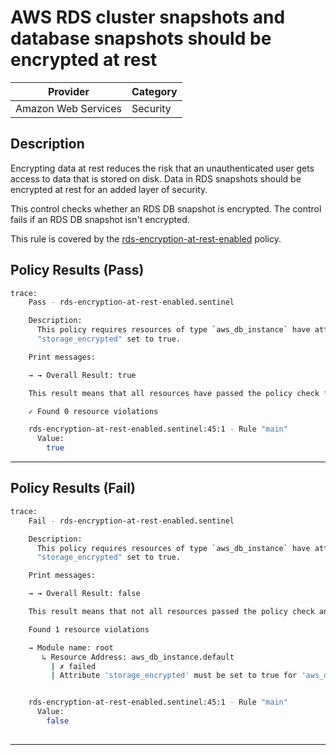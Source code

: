 # AWS RDS cluster snapshots and database snapshots should be encrypted at rest

| Provider            | Category     |
|---------------------|--------------|
| Amazon Web Services | Security     |

## Description

Encrypting data at rest reduces the risk that an unauthenticated user gets access to data that is stored on disk.
Data in RDS snapshots should be encrypted at rest for an added layer of security.

This control checks whether an RDS DB snapshot is encrypted. The control fails if an RDS DB snapshot isn't encrypted.

This rule is covered by the [rds-encryption-at-rest-enabled](../../policies/rds-encryption-at-rest-enabled.sentinel) policy.

## Policy Results (Pass)
```bash
trace:
    Pass - rds-encryption-at-rest-enabled.sentinel

    Description:
      This policy requires resources of type `aws_db_instance` have attribute
      "storage_encrypted" set to true.

    Print messages:

    → → Overall Result: true

    This result means that all resources have passed the policy check for the policy rds-encryption-at-rest-enabled.

    ✓ Found 0 resource violations

    rds-encryption-at-rest-enabled.sentinel:45:1 - Rule "main"
      Value:
        true

```

---

## Policy Results (Fail)
```bash
trace:
    Fail - rds-encryption-at-rest-enabled.sentinel

    Description:
      This policy requires resources of type `aws_db_instance` have attribute
      "storage_encrypted" set to true.

    Print messages:

    → → Overall Result: false

    This result means that not all resources passed the policy check and the protected behavior is not allowed for the policy rds-encryption-at-rest-enabled.

    Found 1 resource violations

    → Module name: root
       ↳ Resource Address: aws_db_instance.default
         | ✗ failed
         | Attribute 'storage_encrypted' must be set to true for 'aws_db_instance' resources. Refer to https://docs.aws.amazon.com/securityhub/latest/userguide/rds-controls.html#rds-3 for more details.


    rds-encryption-at-rest-enabled.sentinel:45:1 - Rule "main"
      Value:
        false
        
```

---